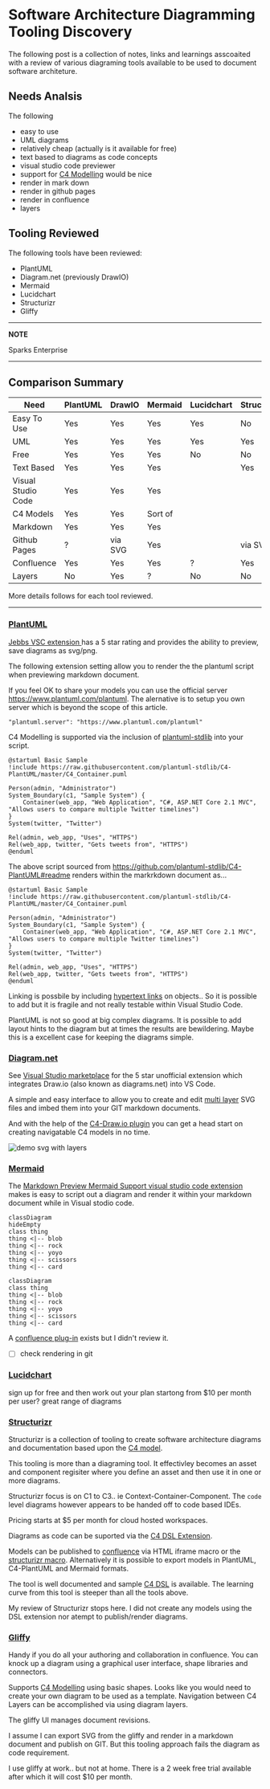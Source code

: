 # Software Architecture Diagramming Tooling Discovery
The following post is a collection of notes, links and learnings asscoaited with a review of various diagraming tools available to be used to document software architeture.

## Needs Analsis 
The following 
* easy to use
* UML diagrams
* relatively cheap (actually is it available for free)
* text based to diagrams as code concepts
* visual studio code previewer
* support for [C4 Modelling](https://c4model.com/) would be nice
* render in mark down 
* render in github pages
* render in confluence
* layers

## Tooling Reviewed
The following tools have been reviewed:
* PlantUML
* Diagram.net (previously DrawIO)
* Mermaid
* Lucidchart
* Structurizr
* Gliffy

---
**NOTE**

Sparks Enterprise

---

## Comparison Summary

| Need | PlantUML | DrawIO | Mermaid | Lucidchart| Structurizr | Gliffy | 
| --- | --- | --- | --- | --- | --- |--- |
| Easy To Use | Yes | Yes | Yes | Yes | No | No |
| UML | Yes | Yes | Yes | Yes | Yes | Yes |
| Free | Yes | Yes | Yes | No | No | No|
| Text Based | Yes | Yes | Yes | | Yes | No |
| Visual Studio Code | Yes | Yes | Yes | | | No |
| C4 Models | Yes | Yes | Sort of | | | No |
| Markdown | Yes | Yes | Yes | | | No |
| Github Pages | ? | via SVG | Yes | | via SVG | via SVG| 
| Confluence | Yes | Yes | Yes |? | Yes | Yes|
| Layers | No | Yes | ? | No | No | Yes |

More details follows for each tool reviewed.

---

### [PlantUML](https://plantuml.com/)
[Jebbs VSC extension ](https://marketplace.visualstudio.com/items?itemName=jebbs.plantuml) has a 5 star rating and provides the ability to preview, save diagrams as svg/png.

The following extension setting allow you to render the the plantuml script when previewing markdown document. 

If you feel OK to share your models you can use the official server https://www.plantuml.com/plantuml. The alernative is to setup you own server which is beyond the scope of this article.

```code
"plantuml.server": "https://www.plantuml.com/plantuml"
```

C4 Modelling is supported via the inclusion of [plantuml-stdlib](https://github.com/plantuml-stdlib) into your script.

```code
@startuml Basic Sample
!include https://raw.githubusercontent.com/plantuml-stdlib/C4-PlantUML/master/C4_Container.puml

Person(admin, "Administrator")
System_Boundary(c1, "Sample System") {
    Container(web_app, "Web Application", "C#, ASP.NET Core 2.1 MVC", "Allows users to compare multiple Twitter timelines")
}
System(twitter, "Twitter")

Rel(admin, web_app, "Uses", "HTTPS")
Rel(web_app, twitter, "Gets tweets from", "HTTPS")
@enduml
```

The above script sourced from https://github.com/plantuml-stdlib/C4-PlantUML#readme renders within the markrkdown document as...

```plantuml
@startuml Basic Sample
!include https://raw.githubusercontent.com/plantuml-stdlib/C4-PlantUML/master/C4_Container.puml

Person(admin, "Administrator")
System_Boundary(c1, "Sample System") {
    Container(web_app, "Web Application", "C#, ASP.NET Core 2.1 MVC", "Allows users to compare multiple Twitter timelines")
}
System(twitter, "Twitter")

Rel(admin, web_app, "Uses", "HTTPS")
Rel(web_app, twitter, "Gets tweets from", "HTTPS")
@enduml
```
Linking is possbile by including [hypertext links](https://plantuml.com/link) on objects.. So it is possible to add but it is fragile and not really testable within Visual Studio Code.

PlantUML is not so good at big complex diagrams. It is possible to add layout hints to the diagram but at times the results are bewildering. Maybe this is a excellent case for keeping the diagrams simple. 

### [Diagram.net](https://www.diagrams.net/)

See [Visual Studio marketplace](https://marketplace.visualstudio.com/items?itemName=hediet.vscode-drawio) for the 5 star unofficial extension which integrates Draw.io (also known as diagrams.net) into VS Code.

A simple and easy interface to allow you to create and edit [multi layer](https://drawio-app.com/draw-io-training-exercise-7-create-a-diagram-with-layers-and-images/) SVG files and imbed them into your GIT markdown documents.

And with the help of the [C4-Draw.io plugin](https://tobiashochguertel.github.io/c4-draw.io/) you can get a head start on creating navigatable C4 models in no time.

![demo svg with layers](/demoDiagram.svg) 

### [Mermaid](https://mermaid-js.github.io/mermaid/#/n00b-gettingStarted)

The [Markdown Preview Mermaid Support visual studio code extension](
https://marketplace.visualstudio.com/items?itemName=bierner.markdown-mermaid) makes is easy to script out a diagram and render it within your markdown document while in Visual stodio code.

```code
classDiagram
hideEmpty
class thing
thing <|-- blob
thing <|-- rock
thing <|-- yoyo
thing <|-- scissors
thing <|-- card
```
```mermaid
classDiagram
class thing
thing <|-- blob
thing <|-- rock
thing <|-- yoyo
thing <|-- scissors
thing <|-- card
```
A [confluence plug-in]( https://marketplace.atlassian.com/apps/1214124/mermaid-plugin-for-confluence?tab=overview&hosting=server) exists but I didn't review it.

- [ ] check rendering in git

### [Lucidchart](https://www.lucidchart.com/)

sign up for free
and then work out your plan startong from $10 per month per user?
great range of diagrams

### [Structurizr](https://structurizr.com/)
Structurizr is a collection of tooling to create software architecture diagrams and documentation based upon the [C4 model](https://c4model.com/). 

This tooling is more than a diagraming tool. It effectivley becomes an asset and component regisiter where you define an asset and then use it in one or more diagrams. 

Structurizr focus is on C1 to C3.. ie Context-Container-Component. The `code` level diagrams however appears to be handed off to code based IDEs.

Pricing starts at $5 per month for cloud hosted workspaces.

Diagrams as code can be suported via the 
[C4 DSL Extension](https://marketplace.visualstudio.com/items?itemName=systemticks.c4-dsl-extension).

Models can be published to [confluence]( https://structurizr.com/help/atlassian-confluence) via HTML iframe macro or the [structurizr macro](https://marketplace.atlassian.com/vendors/1213399). Alternatively it is possible to export models in PlantUML, C4-PlantUML and Mermaid formats. 

The tool is well documented and sample [C4 DSL](https://gitlab.com/systemticks/c4-grammar/-/tree/master/workspace) is available. The learning curve from this tool is steeper than all the tools above. 

My review of Structurizr stops here. I did not create any models using the DSL extension nor atempt to publish/render diagrams.

### [Gliffy](https://www.gliffy.com/)
Handy if you do all your authoring and collaboration in confluence. You can knock up a diagram using a graphical user interface, shape libraries and connectors.

Supports [C4 Modelling](https://www.gliffy.com/blog/c4-model) using basic shapes. Looks like you would need to create your own diagram to be used as a template. Navigation between C4 Layers can be accomplished via using diagram layers.

The gliffy UI manages document revisions.

I assume I can export SVG from the gliffy and render in a markdown document and publish on GIT. But this tooling approach fails the diagram as code requirement.

I use gliffy at work.. but not at home. There is a 2 week free trial available after which it will cost $10 per month.

